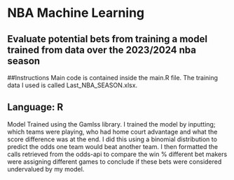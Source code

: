 # NBA Machine Learning
## Evaluate potential bets from training a model trained from data over the 2023/2024 nba season
##Instructions
Main code is contained inside the main.R file. The training data I used is called Last_NBA_SEASON.xlsx.
## Language: R 
Model Trained using the Gamlss library. I trained the model by inputting; which teams were playing, who had home court advantage and what the score difference was at the end. I did this using a binomial distribution to predict the odds one team would beat another team. I then formatted the calls retrieved from the odds-api to compare the win % different bet makers were assigning different games to conclude if these bets were considered undervalued by my model.
